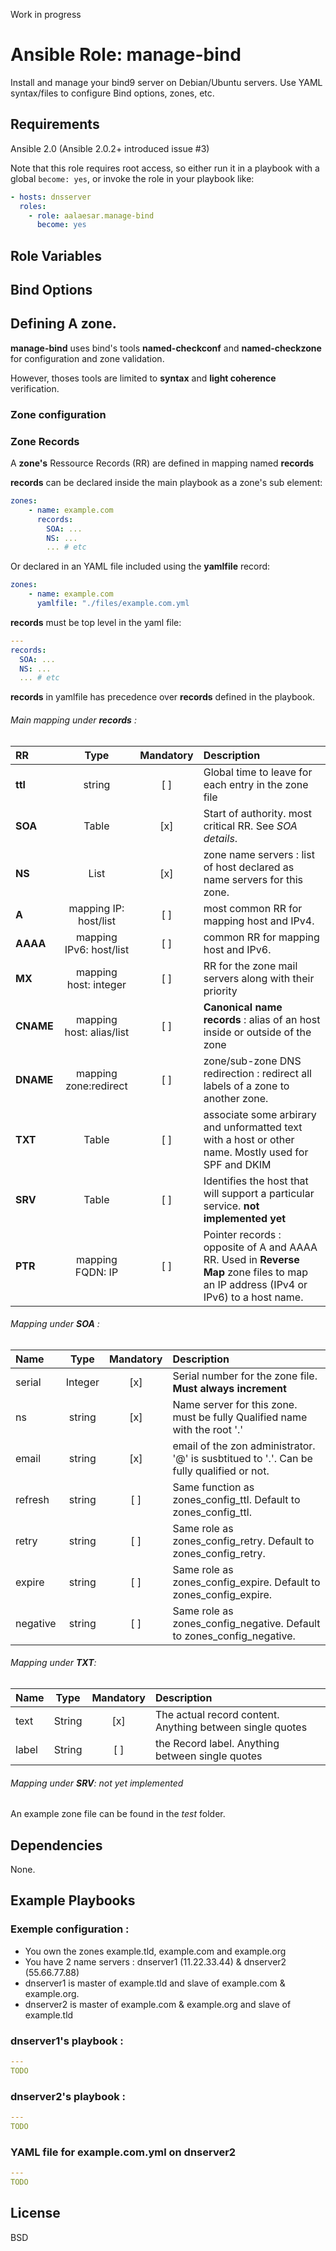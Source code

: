 Work in progress
# Ansible Role: manage-bind
Install and manage your bind9 server on Debian/Ubuntu servers.
Use YAML syntax/files to configure Bind options, zones, etc.

## Requirements
Ansible 2.0 (Ansible 2.0.2+ introduced issue #3)

Note that this role requires root access, so either run it in a playbook with a global `become: yes`, or invoke the role in your playbook like:
```YAML
- hosts: dnsserver
  roles:
    - role: aalaesar.manage-bind
      become: yes
```
## Role Variables
## Bind Options

## Defining A zone.

**manage-bind** uses bind's tools **named-checkconf** and **named-checkzone** for configuration and zone validation.

However, thoses tools are limited to **syntax** and **light coherence** verification.

### Zone configuration

### Zone Records
A **zone's** Ressource Records (RR) are defined in mapping named **records**

**records** can be declared inside the main playbook  as a zone's sub element:
```YAML
zones: 
    - name: example.com
      records:
        SOA: ...
        NS: ...
        ... # etc
```

Or declared in an YAML file included using the __yamlfile__ record:
```YAML
zones: 
    - name: example.com
      yamlfile: "./files/example.com.yml
```

**records** must be top level in the yaml file:
```YAML
---
records:
  SOA: ...
  NS: ...
  ... # etc
```

**records** in yamlfile has precedence over **records** defined in the playbook.
###### Main mapping under **records** :

| RR | Type | Mandatory | Description |
| :------------ | :---: | :-----: | :---------- |
| **ttl** | string | [ ] | Global time to leave for each entry in the zone file |
| **SOA** | Table | [x] | Start of authority. most critical RR. See *SOA details*. |
| **NS** | List | [x] | zone name servers : list of host declared as name servers for this zone. |
| **A** | mapping IP: host/list | [ ] | most common RR for mapping host and IPv4. |
| **AAAA** | mapping IPv6: host/list | [ ] | common RR for mapping host and IPv6. |
| **MX** | mapping host: integer | [ ] | RR for the zone mail servers along with their priority |
| **CNAME** | mapping host: alias/list | [ ] | **Canonical name records** : alias of an host inside or outside of the zone |
| **DNAME** | mapping zone:redirect | [ ] | zone/sub-zone DNS redirection : redirect all labels of a zone to another zone. |
| **TXT** | Table | [ ] | associate some arbirary and unformatted text with a host or other name. Mostly used for SPF and DKIM |
| **SRV** | Table | [ ] | Identifies the host that will support a particular service. **not implemented yet** |
| **PTR** | mapping FQDN: IP | [ ] | Pointer records : opposite of A and AAAA RR. Used in **Reverse Map** zone files to map an IP address (IPv4 or IPv6) to a host name. |

###### Mapping under **SOA** :

| Name | Type | Mandatory | Description |
| :------------ | :---: | :-----: | :---------- |
| serial | Integer | [x] | Serial number for the zone file. **Must always increment** |
| ns | string | [x] | Name server for this zone. must be fully Qualified name with the root '.' |
| email | string | [x] | email of the zon administrator. '@' is susbtitued to '.'. Can be fully qualified or not. |
| refresh | string | [ ] | Same function as zones_config_ttl. Default to zones_config_ttl. |
| retry | string | [ ] | Same role as zones_config_retry. Default to zones_config_retry. |
| expire | string | [ ] | Same role as zones_config_expire. Default to zones_config_expire. |
| negative | string | [ ] | Same role as zones_config_negative. Default to zones_config_negative. |


###### Mapping under **TXT**:

| Name | Type | Mandatory | Description |
| :------------ | :---: | :-----: | :---------- |
| text | String | [x] | The actual record content. Anything between single quotes |
| label | String | [ ] | the Record label. Anything between single quotes |

###### Mapping under **SRV**: not yet implemented

An example zone file can be found in the _test_ folder.

## Dependencies

None.

## Example Playbooks

### Exemple configuration :
- You own the zones example.tld, example.com and example.org
- You have 2 name servers : dnserver1 (11.22.33.44) & dnserver2 (55.66.77.88)
- dnserver1 is master of example.tld and slave of example.com & example.org.
- dnserver2 is master of example.com & example.org and slave of example.tld

### dnserver1's playbook :
```YAML
---
TODO
```
### dnserver2's playbook :
```YAML
---
TODO
```
### YAML file for example.com.yml on dnserver2
```YAML
---
TODO
```

## License
BSD

